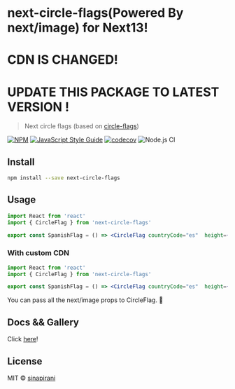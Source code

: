 # next-circle-flags(Powered By next/image) for Next13!

# CDN IS CHANGED!
# UPDATE THIS PACKAGE TO LATEST VERSION !

> Next circle flags (based on [circle-flags](https://github.com/HatScripts/circle-flags))

[![NPM](https://img.shields.io/npm/v/next-circle-flags.svg)](https://www.npmjs.com/package/next-circle-flags) [![JavaScript Style Guide](https://img.shields.io/badge/code_style-standard-brightgreen.svg)](https://standardjs.com) [![codecov](https://codecov.io/gh/sinapirani/next-circle-flags/branch/master/graph/badge.svg)](https://codecov.io/gh/sinapirani/next-circle-flags) ![Node.js CI](https://github.com/sinapirani/next-circle-flags/workflows/Node.js%20CI/badge.svg)

## Install

```bash
npm install --save next-circle-flags
```

## Usage

```jsx
import React from 'react'
import { CircleFlag } from 'next-circle-flags'

export const SpanishFlag = () => <CircleFlag countryCode="es"  height={50} width={50}  />
```

### With custom CDN

```jsx
import React from 'react'
import { CircleFlag } from 'next-circle-flags'

export const SpanishFlag = () => <CircleFlag countryCode="es"  height={50} width={50}  cdnUrl="https://magic-cdn.com/flags/" />
```

You can pass all the next/image props to CircleFlag. :rocket:

## Docs && Gallery

Click [here](https://sinapirani.github.io/next-circle-flags/)!

## License

MIT © [sinapirani](https://github.com/sinapirani)
